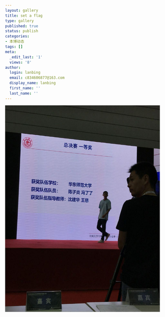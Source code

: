 ```yaml
---
layout: gallery
title: set a flag
type: gallery
published: true
status: publish
categories:
- 本博动态
tags: []
meta:
  _edit_last: '1'
  views: '8'
author:
  login: lanbing
  email: c834606877@163.com
  display_name: lanbing
  first_name: ''
  last_name: ''
---
```


![oneimg](/post_res/2018-09-17-set-a-log-gallery.assets/oneimg.jpg)

